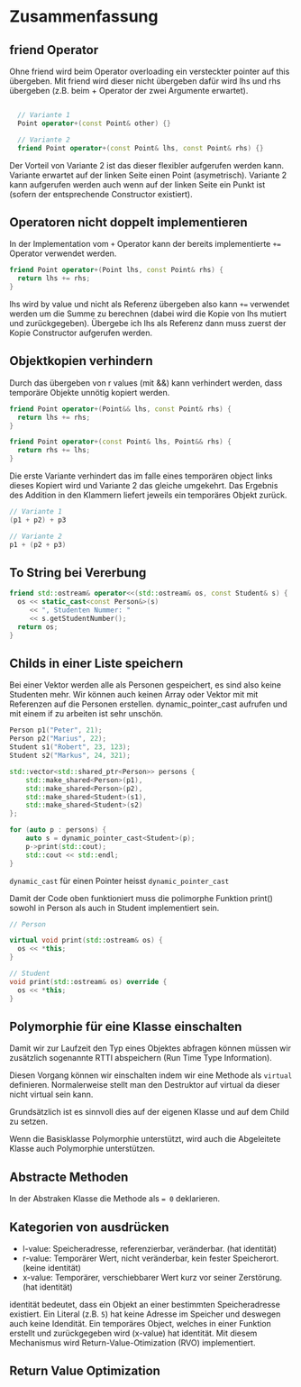 # Zusammenfassung

## friend Operator

Ohne friend wird beim Operator overloading ein versteckter pointer auf this
übergeben. Mit friend wird dieser nicht übergeben dafür wird lhs und rhs
übergeben (z.B. beim + Operator der zwei Argumente erwartet).

```cpp

  // Variante 1
  Point operator+(const Point& other) {}

  // Variante 2
  friend Point operator+(const Point& lhs, const Point& rhs) {}

```

Der Vorteil von Variante 2 ist das dieser flexibler aufgerufen werden kann.
Variante erwartet auf der linken Seite einen Point (asymetrisch). Variante 2
kann aufgerufen werden auch wenn auf der linken Seite ein Punkt ist (sofern der
entsprechende Constructor existiert).

## Operatoren nicht doppelt implementieren

In der Implementation vom `+` Operator kann der bereits implementierte `+=`
Operator verwendet werden.

```cpp
friend Point operator+(Point lhs, const Point& rhs) {
  return lhs += rhs;
}
```

lhs wird by value und nicht als Referenz übergeben also kann `+=` verwendet
werden um die Summe zu berechnen (dabei wird die Kopie von lhs mutiert und
zurückgegeben). Übergebe ich lhs als Referenz dann muss zuerst der Kopie
Constructor aufgerufen werden.

## Objektkopien verhindern

Durch das übergeben von r values (mit &&) kann verhindert werden, dass temporäre
Objekte unnötig kopiert werden.

```cpp
friend Point operator+(Point&& lhs, const Point& rhs) {
  return lhs += rhs;
}

friend Point operator+(const Point& lhs, Point&& rhs) {
  return rhs += lhs;
}
```

Die erste Variante verhindert das im falle eines temporären object links dieses
Kopiert wird und Variante 2 das gleiche umgekehrt. Das Ergebnis des Addition in
den Klammern liefert jeweils ein temporäres Objekt zurück.

```cpp
// Variante 1
(p1 + p2) + p3

// Variante 2
p1 + (p2 + p3)
```

## To String bei Vererbung

```cpp
friend std::ostream& operator<<(std::ostream& os, const Student& s) {
  os << static_cast<const Person&>(s)
     << ", Studenten Nummer: "
     << s.getStudentNumber();
  return os;
}
```

## Childs in einer Liste speichern

Bei einer Vektor werden alle als Personen gespeichert, es sind also keine
Studenten mehr. Wir können auch keinen Array oder Vektor mit mit Referenzen auf
die Personen erstellen. dynamic_pointer_cast aufrufen und mit einem if zu
arbeiten ist sehr unschön.

```cpp
Person p1("Peter", 21);
Person p2("Marius", 22);
Student s1("Robert", 23, 123);
Student s2("Markus", 24, 321);

std::vector<std::shared_ptr<Person>> persons {
    std::make_shared<Person>(p1),
    std::make_shared<Person>(p2),
    std::make_shared<Student>(s1),
    std::make_shared<Student>(s2)
};

for (auto p : persons) {
    auto s = dynamic_pointer_cast<Student>(p);
    p->print(std::cout);
    std::cout << std::endl;
}
```

`dynamic_cast` für einen Pointer heisst `dynamic_pointer_cast`

Damit der Code oben funktioniert muss die polimorphe Funktion print() sowohl in
Person als auch in Student implementiert sein.

```cpp
// Person

virtual void print(std::ostream& os) {
  os << *this;
}

// Student
void print(std::ostream& os) override {
  os << *this;
}
```

## Polymorphie für eine Klasse einschalten

Damit wir zur Laufzeit den Typ eines Objektes abfragen können müssen wir
zusätzlich sogenannte RTTI abspeichern (Run Time Type Information).

Diesen Vorgang können wir einschalten indem wir eine Methode als `virtual`
definieren. Normalerweise stellt man den Destruktor auf virtual da dieser nicht
virtual sein kann.

Grundsätzlich ist es sinnvoll dies auf der eigenen Klasse und auf dem Child zu
setzen.

Wenn die Basisklasse Polymorphie unterstützt, wird auch die Abgeleitete Klasse
auch Polymorphie unterstützen.

## Abstracte Methoden

In der Abstraken Klasse die Methode als `= 0` deklarieren.

## Kategorien von ausdrücken

- l-value: Speicheradresse, referenzierbar, veränderbar. (hat identität)
- r-value: Temporärer Wert, nicht veränderbar, kein fester Speicherort. (keine
  identität)
- x-value: Temporärer, verschiebbarer Wert kurz vor seiner Zerstörung. (hat
  identität)

identität bedeutet, dass ein Objekt an einer bestimmten Speicheradresse
existiert. Ein Literal (z.B. `5`) hat keine Adresse im Speicher und deswegen
auch keine Idendität. Ein temporäres Object, welches in einer Funktion erstellt
und zurückgegeben wird (x-value) hat identität. Mit diesem Mechanismus wird
Return-Value-Otimization (RVO) implementiert.

## Return Value Optimization
